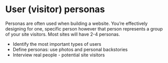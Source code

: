 # User \(visitor\) personas



Personas are often used when building a website. You’re effectively designing for one, specific person however that person represents a group of your site visitors. Most sites will have 2-4 personas.

* Identify the most important types of users
* Define personas: use photos and personal backstories
* Interview real people - potential site visitors

